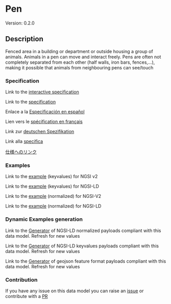 # Pen
Version: 0.2.0

## Description 

Fenced area in a building or department or outside housing a group of animals. Animals in a pen can move and interact freely. Pens are often not completely separated from each other (half walls, iron bars, fences,…), making it possible that animals from neighbouring pens can see/touch
### Specification

Link to the [interactive specification](https://swagger.lab.fiware.org/?url=https://smart-data-models.github.io/dataModel.Agrifood/Pen/swagger.yaml)

Link to the [specification](https://github.com/smart-data-models/dataModel.Agrifood/blob/master/Pen/doc/spec.md)

Enlace a la [Especificación en español](https://github.com/smart-data-models/dataModel.Agrifood/blob/master/Pen/doc/spec_ES.md)

Lien vers le [spécification en français](https://github.com/smart-data-models/dataModel.Agrifood/blob/master/Pen/doc/spec_FR.md)

Link zur [deutschen Spezifikation](https://github.com/smart-data-models/dataModel.Agrifood/blob/master/Pen/doc/spec_DE.md)

Link alla [specifica](https://github.com/smart-data-models/dataModel.Agrifood/blob/master/Pen/doc/spec_IT.md)

[仕様へのリンク](https://github.com/smart-data-models/dataModel.Agrifood/blob/master/Pen/doc/spec_JA.md)
### Examples

Link to the [example](https://smart-data-models.github.io/dataModel.Agrifood/Pen/examples/example.json) (keyvalues) for NGSI v2

Link to the [example](https://smart-data-models.github.io/dataModel.Agrifood/Pen/examples/example.jsonld) (keyvalues) for NGSI-LD

Link to the [example](https://smart-data-models.github.io/dataModel.Agrifood/Pen/examples/example-normalized.json) (normalized) for NGSI-V2

Link to the [example](https://smart-data-models.github.io/dataModel.Agrifood/Pen/examples/example-normalized.jsonld) (normalized) for NGSI-LD
### Dynamic Examples generation

Link to the [Generator](https://smartdatamodels.org/extra/ngsi-ld_generator.php?schemaUrl=https://raw.githubusercontent.com/smart-data-models/dataModel.Agrifood/master/Pen/schema.json&email=info@smartdatamodels.org) of NGSI-LD normalized payloads compliant with this data model. Refresh for new values

Link to the [Generator](https://smartdatamodels.org/extra/ngsi-ld_generator_keyvalues.php?schemaUrl=https://raw.githubusercontent.com/smart-data-models/dataModel.Agrifood/master/Pen/schema.json&email=info@smartdatamodels.org) of NGSI-LD keyvalues payloads compliant with this data model. Refresh for new values

Link to the [Generator](https://smartdatamodels.org/extra/geojson_features_generator.php?schemaUrl=https://raw.githubusercontent.com/smart-data-models/dataModel.Agrifood/master/Pen/schema.json&email=info@smartdatamodels.org) of geojson feature format payloads compliant with this data model. Refresh for new values
### Contribution

 If you have any issue on this data model you can raise an [issue](https://github.com/smart-data-models/dataModel.Agrifood/issues)  or contribute with a [PR](https://github.com/smart-data-models/dataModel.Agrifood/pulls)